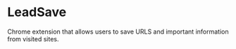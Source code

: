 # LeadSave
Chrome extension that allows users to save URLS and important information from visited sites. 
